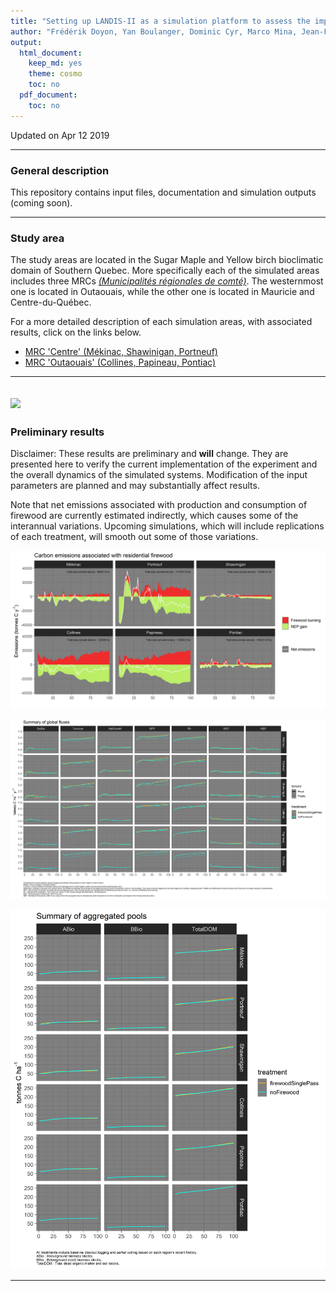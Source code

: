 ```yaml
---
title: "Setting up LANDIS-II as a simulation platform to assess the impact of firewood harvesting on carbon stocks in the temperate forest of Eastern Canada"
author: "Frédérik Doyon, Yan Boulanger, Dominic Cyr, Marco Mina, Jean-François Sénécal.\nRepository maintained by Dominic Cyr"
output:
  html_document:
    keep_md: yes
    theme: cosmo
    toc: no
  pdf_document:
    toc: no
---
```


Updated on Apr 12 2019


-------


### General description

This repository contains input files, documentation and simulation outputs (coming soon).

-----------


### Study area

The study areas are located in the Sugar Maple and Yellow birch bioclimatic domain of Southern Quebec. More specifically each of the simulated areas includes three MRCs [_(Municipalités régionales de comté)_][3]. The westernmost one is located in Outaouais, while the other one is located in Mauricie and Centre-du-Québec.

For a more detailed description of each simulation areas, with associated results, click on the links below.

- [MRC 'Centre' (Mékinac, Shawinigan, Portneuf)][1]
- [MRC 'Outaouais' (Collines, Papineau, Pontiac)][2]


[1]: https://github.com/dcyr/firewood_landis/blob/master/MRCCentre.md
[2]: https://github.com/dcyr/firewood_landis/blob/master/MRCOuta.md
[3]: https://en.wikipedia.org/wiki/Regional_county_municipality


-----------  


![](figures/studyArea.png)
-----------


### Preliminary results
Disclaimer: These results are preliminary and __will__ change. They are presented here to verify the current implementation of the experiment and the overall dynamics of the simulated systems. Modification of the input parameters are planned and may substantially affect results.

Note that net emissions associated with production and consumption of firewood are currently estimated indirectly, which causes some of the interannual variations. Upcoming simulations, which will include replications of each treatment, will smooth out some of those variations.
  
  
![](figures/emissions_Firewood.png)

  
   
![](figures/fluxes_Summary.png)

  

![](figures/pools_Summary.png)


-----------



